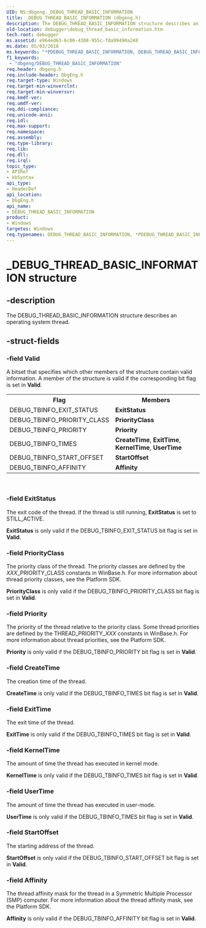 ```yaml
---
UID: NS:dbgeng._DEBUG_THREAD_BASIC_INFORMATION
title: _DEBUG_THREAD_BASIC_INFORMATION (dbgeng.h)
description: The DEBUG_THREAD_BASIC_INFORMATION structure describes an operating system thread.
old-location: debugger\debug_thread_basic_information.htm
tech.root: debugger
ms.assetid: e964ed63-6c00-4308-955c-f8a99490a248
ms.date: 05/03/2018
ms.keywords: "*PDEBUG_THREAD_BASIC_INFORMATION, DEBUG_THREAD_BASIC_INFORMATION, DEBUG_THREAD_BASIC_INFORMATION structure [Windows Debugging], PDEBUG_THREAD_BASIC_INFORMATION, PDEBUG_THREAD_BASIC_INFORMATION structure pointer [Windows Debugging], Structures_e48c9daa-ce4f-4131-9ca6-cb1a7a129fcc.xml, _DEBUG_THREAD_BASIC_INFORMATION, dbgeng/DEBUG_THREAD_BASIC_INFORMATION, dbgeng/PDEBUG_THREAD_BASIC_INFORMATION, debugger.debug_thread_basic_information"
f1_keywords:
 - "dbgeng/DEBUG_THREAD_BASIC_INFORMATION"
req.header: dbgeng.h
req.include-header: DbgEng.h
req.target-type: Windows
req.target-min-winverclnt: 
req.target-min-winversvr: 
req.kmdf-ver: 
req.umdf-ver: 
req.ddi-compliance: 
req.unicode-ansi: 
req.idl: 
req.max-support: 
req.namespace: 
req.assembly: 
req.type-library: 
req.lib: 
req.dll: 
req.irql: 
topic_type:
- APIRef
- kbSyntax
api_type:
- HeaderDef
api_location:
- DbgEng.h
api_name:
- DEBUG_THREAD_BASIC_INFORMATION
product:
- Windows
targetos: Windows
req.typenames: DEBUG_THREAD_BASIC_INFORMATION, *PDEBUG_THREAD_BASIC_INFORMATION
---
```


# _DEBUG_THREAD_BASIC_INFORMATION structure


## -description


The DEBUG_THREAD_BASIC_INFORMATION structure describes an operating system thread.


## -struct-fields




### -field Valid

A bitset that specifies which other members of the structure contain valid information. A member of the structure is valid if the corresponding bit flag is set in <b>Valid</b>.

<table>
<tr>
<th>Flag</th>
<th>Members</th>
</tr>
<tr>
<td>
DEBUG_TBINFO_EXIT_STATUS

</td>
<td>
<b>ExitStatus</b>

</td>
</tr>
<tr>
<td>
DEBUG_TBINFO_PRIORITY_CLASS

</td>
<td>
<b>PriorityClass</b>

</td>
</tr>
<tr>
<td>
DEBUG_TBINFO_PRIORITY

</td>
<td>
<b>Priority</b>

</td>
</tr>
<tr>
<td>
DEBUG_TBINFO_TIMES

</td>
<td>
<b>CreateTime</b>, <b>ExitTime</b>, <b>KernelTime</b>, <b> UserTime</b>

</td>
</tr>
<tr>
<td>
DEBUG_TBINFO_START_OFFSET

</td>
<td>
<b>StartOffset</b>

</td>
</tr>
<tr>
<td>
DEBUG_TBINFO_AFFINITY

</td>
<td>
<b>Affinity</b>

</td>
</tr>
</table>
 


### -field ExitStatus

The exit code of the thread. If the thread is still running, <b>ExitStatus</b> is set to STILL_ACTIVE.

<b>ExitStatus</b> is only valid if the  DEBUG_TBINFO_EXIT_STATUS bit flag is set in <b>Valid</b>.


### -field PriorityClass

The priority class of the thread. The priority classes are defined by the <i>XXX</i>_PRIORITY_CLASS constants in WinBase.h. For more information about thread priority classes, see the Platform SDK.

<b>PriorityClass</b> is only valid if the DEBUG_TBINFO_PRIORITY_CLASS bit flag is set in <b>Valid</b>.


### -field Priority

The priority of the thread relative to the priority class. Some thread priorities are defined by the THREAD_PRIORITY_<i>XXX</i> constants in WinBase.h.  For more information about thread priorities,  see the Platform SDK.

<b>Priority</b> is only valid if the DEBUG_TBINFO_PRIORITY bit flag is set in <b>Valid</b>.


### -field CreateTime

The creation time of the thread.

<b>CreateTime</b> is only valid if the DEBUG_TBINFO_TIMES bit flag is set in <b>Valid</b>.


### -field ExitTime

The exit time of the thread.

<b>ExitTime</b> is only valid if the DEBUG_TBINFO_TIMES bit flag is set in <b>Valid</b>.


### -field KernelTime

The amount of time the thread has executed in kernel mode.

<b>KernelTime</b> is only valid if the DEBUG_TBINFO_TIMES bit flag is set in <b>Valid</b>.


### -field UserTime

The amount of time the thread has executed in user-mode.

<b>UserTime</b> is only valid if the DEBUG_TBINFO_TIMES bit flag is set in <b>Valid</b>.


### -field StartOffset

The starting address of the thread.

<b>StartOffset</b> is only valid if the DEBUG_TBINFO_START_OFFSET bit flag is set in <b>Valid</b>.


### -field Affinity

The thread affinity mask for the thread in a Symmetric Multiple Processor (SMP) computer. For more information about the thread affinity mask, see the Platform SDK.

<b>Affinity</b> is only valid if the DEBUG_TBINFO_AFFINITY bit flag is set in <b>Valid</b>.

